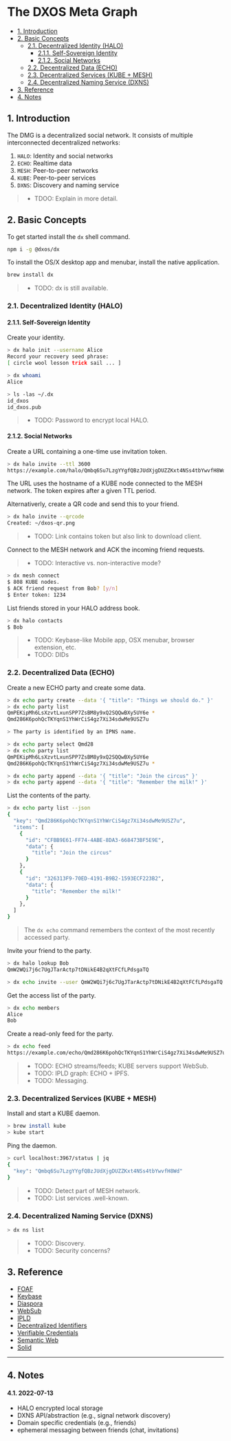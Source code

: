 # The DXOS Meta Graph

<!-- @toc -->

*   [1. Introduction](#1-introduction)
*   [2. Basic Concepts](#2-basic-concepts)
    *   [2.1. Decentralized Identity (HALO)](#21-decentralized-identity-halo)
        *   [2.1.1. Self-Sovereign Identity](#211-self-sovereign-identity)
        *   [2.1.2. Social Networks](#212-social-networks)
    *   [2.2. Decentralized Data (ECHO)](#22-decentralized-data-echo)
    *   [2.3. Decentralized Services (KUBE + MESH)](#23-decentralized-services-kube--mesh)
    *   [2.4. Decentralized Naming Service (DXNS)](#24-decentralized-naming-service-dxns)
*   [3. Reference](#3-reference)
*   [4. Notes](#4-notes)

## 1. Introduction

The DMG is a decentralized social network.
It consists of multiple interconnected decentralized networks:

1.  `HALO`: Identity and social networks
2.  `ECHO`: Realtime data
3.  `MESH`: Peer-to-peer networks
4.  `KUBE`: Peer-to-peer services
5.  `DXNS`: Discovery and naming service

> *   TDOO: Explain in more detail.

## 2. Basic Concepts

To get started install the `dx` shell command.

```bash
npm i -g @dxos/dx
```

To install the OS/X desktop app and menubar, install the native application.

```bash
brew install dx
```

> *   TODO: dx is still available.

### 2.1. Decentralized Identity (HALO)

#### 2.1.1. Self-Sovereign Identity

Create your identity.

```bash
> dx halo init --username Alice
Record your recovery seed phrase:
[ circle wool lesson trick sail ... ]

> dx whoami
Alice

> ls -las ~/.dx
id_dxos
id_dxos.pub
```

> *   TODO: Password to encrypt local HALO.

#### 2.1.2. Social Networks

Create a URL containing a one-time use invitation token.

```bash
> dx halo invite --ttl 3600
https://example.com/halo/Qmbq6Su7LzgYYgfQBzJUdXjgDUZZKxt4NSs4tbYwvfH8Wd
```

The URL uses the hostname of a KUBE node connected to the MESH network.
The token expires after a given TTL period.

Alternativerly, create a QR code and send this to your friend.

```bash
> dx halo invite --qrcode
Created: ~/dxos-qr.png
```

> *   TODO: Link contains token but also link to download client.

Connect to the MESH network and ACK the incoming friend requests.

> *   TODO: Interactive vs. non-interactive mode?

```bash
> dx mesh connect
$ 808 KUBE nodes.
$ ACK friend request from Bob? [y/n]
$ Enter token: 1234
```

List friends stored in your HALO address book.

```bash
> dx halo contacts
$ Bob
```

> *   TODO: Keybase-like Mobile app, OSX menubar, browser extension, etc.
> *   TODO: DIDs

### 2.2. Decentralized Data (ECHO)

Create a new ECHO party and create some data.

```bash
> dx echo party create --data '{ "title": "Things we should do." }'
> dx echo party list
QmPEKipMh6LsXzvtLxunSPP7ZsBM8y9xQ2SQQwBXy5UY6e *
Qmd286K6pohQcTKYqnS1YhWrCiS4gz7Xi34sdwMe9USZ7u

> The party is identified by an IPNS name.

> dx echo party select Qmd28
> dx echo party list
QmPEKipMh6LsXzvtLxunSPP7ZsBM8y9xQ2SQQwBXy5UY6e
Qmd286K6pohQcTKYqnS1YhWrCiS4gz7Xi34sdwMe9USZ7u *

> dx echo party append --data '{ "title": "Join the circus" }'
> dx echo party append --data '{ "title": "Remember the milk!" }'
```

List the contents of the party.

```bash
> dx echo party list --json
{
  "key": "Qmd286K6pohQcTKYqnS1YhWrCiS4gz7Xi34sdwMe9USZ7u",
  "items": [
    {
      "id": "CFBB9E61-FF74-4ABE-8DA3-668473BF5E9E",
      "data": {
        "title": "Join the circus"
      }
    },
    {
      "id": "326313F9-70ED-4191-B9B2-1593ECF223B2",
      "data": {
        "title": "Remember the milk!"
      }
    },
  ]
}
```

> The `dx echo` command remembers the context of the most recently accessed party.

Invite your friend to the party.

```bash
> dx halo lookup Bob
QmW2WQi7j6c7UgJTarActp7tDNikE4B2qXtFCfLPdsgaTQ

> dx echo invite --user QmW2WQi7j6c7UgJTarActp7tDNikE4B2qXtFCfLPdsgaTQ
```

Get the access list of the party.

```bash
> dx echo members
Alice
Bob
```

Create a read-only feed for the party.

```bash
> dx echo feed
https://example.com/echo/Qmd286K6pohQcTKYqnS1YhWrCiS4gz7Xi34sdwMe9USZ7u
```

> *   TODO: ECHO streams/feeds; KUBE servers support WebSub.
> *   TODO: IPLD graph: ECHO + IPFS.
> *   TODO: Messaging.

### 2.3. Decentralized Services (KUBE + MESH)

Install and start a KUBE daemon.

```bash
> brew install kube
> kube start
```

Ping the daemon.

```bash
> curl localhost:3967/status | jq
{
  "key": "Qmbq6Su7LzgYYgfQBzJUdXjgDUZZKxt4NSs4tbYwvfH8Wd"
}
```

> *   TODO: Detect part of MESH network.
> *   TODO: List services .well-known.

### 2.4. Decentralized Naming Service (DXNS)

```bash
> dx ns list
```

> *   TODO: Discovery.
> *   TODO: Security concerns?

## 3. Reference

*   [FOAF](https://en.wikipedia.org/wiki/FOAF_\(ontology\))
*   [Keybase](https://keybase.io)
*   [Diaspora](https://diasporafoundation.org/)
*   [WebSub](https://www.w3.org/TR/websub)
*   [IPLD](https://ipld.io)
*   [Decentralized Identifiers](https://www.w3.org/TR/did-core)
*   [Verifiable Credentials](https://www.w3.org/TR/vc-data-model)
*   [Semantic Web](https://www.w3.org/standards/semanticweb)
*   [Solid](https://solidproject.org)

<hr/>

## 4. Notes

#### 4.1. 2022-07-13

*   HALO encrypted local storage
*   DXNS API/abstraction (e.g., signal network discovery)
*   Domain specific credentials (e.g., friends)
*   ephemeral messaging between friends (chat, invitations)

